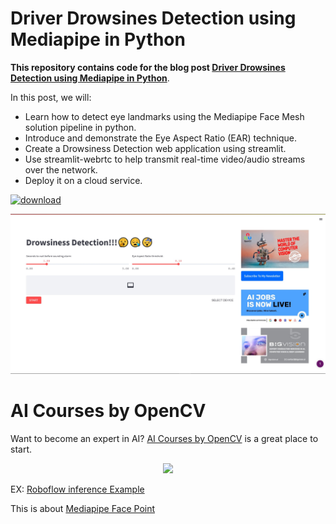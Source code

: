 # Driver Drowsines Detection using Mediapipe in Python

**This repository contains code for the blog post [Driver Drowsines Detection using Mediapipe in Python](https://learnopencv.com/driver-drowsiness-detection-using-mediapipe-in-python/)**.

In this post, we will:

* Learn how to detect eye landmarks using the Mediapipe Face Mesh solution pipeline in python.
* Introduce and demonstrate the Eye Aspect Ratio (EAR) technique.
* Create a Drowsiness Detection web application using streamlit.
* Use streamlit-webrtc to help transmit real-time video/audio streams over the network.
* Deploy it on a cloud service.

[<img src="https://learnopencv.com/wp-content/uploads/2022/07/download-button-e1657285155454.png" alt="download" width="200">](https://www.dropbox.com/scl/fo/5uqodfo3b668xbtqzqqt0/h?dl=1&rlkey=cb2gkzoeobpvyv74299rbdg8c)

<img src = 'app_image/page_SS.jpg'>

# AI Courses by OpenCV

Want to become an expert in AI? [AI Courses by OpenCV](https://opencv.org/courses/) is a great place to start.

<a href="https://opencv.org/courses/">
<p align="center">
<img src="https://learnopencv.com/wp-content/uploads/2023/01/AI-Courses-By-OpenCV-Github.png">
</p>
</a>

EX: [Roboflow inference Example](https://detect.roboflow.com/?model=drowsiness-detection-cntmz&version=2&api_key=R8FxGniAQOhh8HWEozwJ#)


This is about [Mediapipe Face Point](https://github.com/google/mediapipe/blob/a908d668c730da128dfa8d9f6bd25d519d006692/mediapipe/modules/face_geometry/data/canonical_face_model_uv_visualization.png)
  
